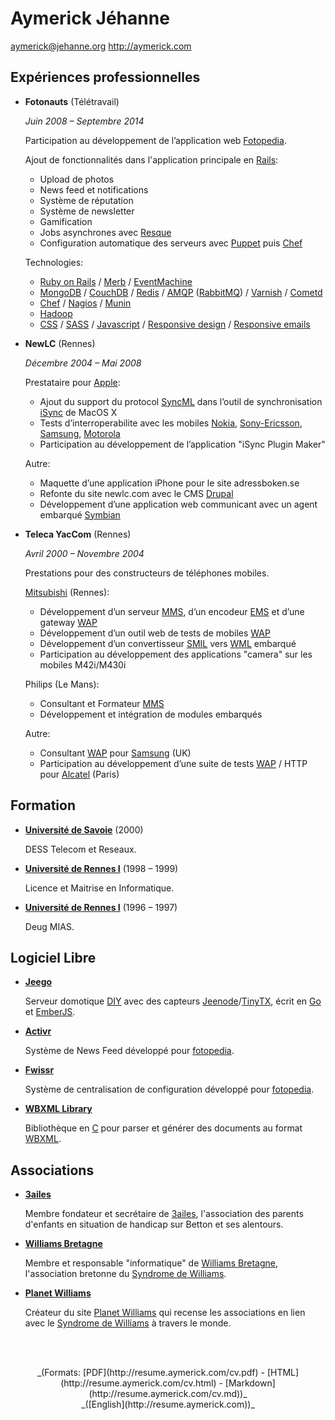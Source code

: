Aymerick Jéhanne
================

aymerick@jehanne.org
<http://aymerick.com>


Expériences professionnelles
----------------------------

*   **Fotonauts** (Télétravail)

    *Juin 2008 – Septembre 2014*

    Participation au développement de l’application web [Fotopedia](http://www.fotopedia.com).

    Ajout de fonctionnalités dans l'application principale en [Rails](http://rubyonrails.org):

    - Upload de photos
    - News feed et notifications
    - Système de réputation
    - Système de newsletter
    - Gamification
    - Jobs asynchrones avec [Resque](https://github.com/resque/resque)
    - Configuration automatique des serveurs avec [Puppet](http://puppetlabs.com) puis [Chef](http://www.getchef.com)

    Technologies:

    - [Ruby on Rails](http://rubyonrails.org) / [Merb](http://www.merbivore.com) / [EventMachine](http://rubyeventmachine.com)
    - [MongoDB](http://www.mongodb.org) / [CouchDB](http://couchdb.apache.org) / [Redis](http://redis.io) / [AMQP](http://www.amqp.org) ([RabbitMQ](http://www.rabbitmq.com)) / [Varnish](https://www.varnish-cache.org) / [Cometd](http://cometd.org)
    - [Chef](http://www.getchef.com) / [Nagios](http://www.nagios.org) / [Munin](http://munin-monitoring.org)
    - [Hadoop](http://hadoop.apache.org)
    - [CSS](http://fr.wikipedia.org/wiki/Feuilles_de_style_en_cascade) / [SASS](http://sass-lang.com) / [Javascript](http://fr.wikipedia.org/wiki/JavaScript) / [Responsive design](http://en.wikipedia.org/wiki/Responsive_web_design) / [Responsive emails](http://zurb.com/ink/)


*   **NewLC** (Rennes)

    *Décembre 2004 – Mai 2008*

    Prestataire pour [Apple](http://www.apple.com):

    - Ajout du support du protocol [SyncML](http://fr.wikipedia.org/wiki/SyncML)  dans l’outil de synchronisation [iSync](http://en.wikipedia.org/wiki/ISync) de MacOS X
    - Tests d’interroperabilite avec les mobiles [Nokia](http://fr.wikipedia.org/wiki/Nokia), [Sony-Ericsson](http://fr.wikipedia.org/wiki/Sony_Mobile_Communications), [Samsung](http://fr.wikipedia.org/wiki/Samsung_Electronics), [Motorola](http://fr.wikipedia.org/wiki/Motorola)
    - Participation au développement de l’application "iSync Plugin Maker"

    Autre:

    - Maquette d’une application iPhone pour le site adressboken.se
    - Refonte du site newlc.com avec le CMS [Drupal](https://www.drupal.org)
    - Développement d’une application web communicant avec un agent embarqué [Symbian](http://fr.wikipedia.org/wiki/Symbian_OS)


*   **Teleca YacCom** (Rennes)

    *Avril 2000 – Novembre 2004*

    Prestations pour des constructeurs de téléphones mobiles.

    [Mitsubishi](http://fr.wikipedia.org/wiki/Trium) (Rennes):

    - Développement d’un serveur [MMS](http://fr.wikipedia.org/wiki/Multimedia_Messaging_Service), d’un encodeur [EMS](http://en.wikipedia.org/wiki/Enhanced_Messaging_Service) et d’une gateway [WAP](http://fr.wikipedia.org/wiki/Wireless_Application_Protocol)
    - Développement d’un outil web de tests de mobiles [WAP](http://fr.wikipedia.org/wiki/Wireless_Application_Protocol)
    - Développement d’un convertisseur [SMIL](http://fr.wikipedia.org/wiki/Synchronized_Multimedia_Integration_Language) vers [WML](http://fr.wikipedia.org/wiki/Wireless_Markup_Language) embarqué
    - Participation au développement des applications "camera" sur les mobiles M42i/M430i

    Philips (Le Mans):

    - Consultant et Formateur [MMS](http://fr.wikipedia.org/wiki/Multimedia_Messaging_Service)
    - Développement et intégration de modules embarqués

    Autre:

    - Consultant [WAP](http://fr.wikipedia.org/wiki/Wireless_Application_Protocol) pour [Samsung](http://fr.wikipedia.org/wiki/Samsung_Electronics) (UK)
    - Participation au développement d’une suite de tests [WAP](http://fr.wikipedia.org/wiki/Wireless_Application_Protocol) / HTTP pour [Alcatel](http://fr.wikipedia.org/wiki/Alcatel) (Paris)


Formation
---------

*   **[Université de Savoie](http://www.univ-savoie.fr)** (2000)

    DESS Telecom et Reseaux.

*   **[Université de Rennes I](https://www.univ-rennes1.fr)** (1998 – 1999)

    Licence et Maitrise en Informatique.

*   **[Université de Rennes I](https://www.univ-rennes1.fr)** (1996 – 1997)

    Deug MIAS.


Logiciel Libre
--------------

*   **[Jeego](https://github.com/aymerick/jeego)**

    Serveur domotique [DIY](http://fr.wikipedia.org/wiki/Do_it_yourself) avec des capteurs [Jeenode](http://jeelabs.org/)/[TinyTX](http://nathan.chantrell.net/tinytx-wireless-sensor), écrit en [Go](http://golang.org) et [EmberJS](http://emberjs.com).

*   **[Activr](https://github.com/fotonauts/activr)**

    Système de News Feed développé pour [fotopedia](http://www.fotopedia.com).

*   **[Fwissr](https://github.com/fotonauts/fwissr)**

    Système de centralisation de configuration développé pour [fotopedia](http://www.fotopedia.com).

*   **[WBXML Library](https://github.com/aymerick/libwbxml-0.9.3)**

    Bibliothèque en [C](http://fr.wikipedia.org/wiki/C_(langage)) pour parser et générer des documents au format [WBXML](http://en.wikipedia.org/wiki/WBXML).


Associations
------------

*   **[3ailes](http://www.3ailes.org)**

    Membre fondateur et secrétaire de [3ailes](http://www.3ailes.org), l'association des parents d'enfants en situation de handicap sur Betton et ses alentours.

*   **[Williams Bretagne](http://www.williams-bretagne.org)**

    Membre et responsable "informatique" de [Williams Bretagne](http://www.williams-bretagne.org), l'association bretonne du [Syndrome de Williams](http://fr.wikipedia.org/wiki/Syndrome_de_Williams).

*   **[Planet Williams](http://www.planet-williams.org)**

    Créateur du site [Planet Williams](http://www.planet-williams.org) qui recense les associations en lien avec le [Syndrome de Williams](http://fr.wikipedia.org/wiki/Syndrome_de_Williams) à travers le monde.


<br /><br />

<center>_(Formats: [PDF](http://resume.aymerick.com/cv.pdf) - [HTML](http://resume.aymerick.com/cv.html) - [Markdown](http://resume.aymerick.com/cv.md))_</center>
<center>_([English](http://resume.aymerick.com))_</center>
